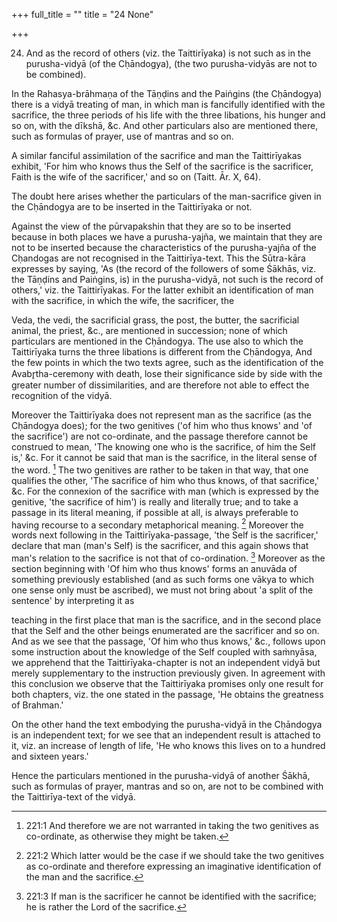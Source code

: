 +++
full_title = ""
title = "24 None"

+++


24. And as the record of others (viz. the Taittirīyaka) is not such as in the purusha-vidyā (of the Cḥāndogya), (the two purusha-vidyās are not to be combined).

In the Rahasya-brāhmaṇa of the Tāṇḍins and the Paiṅgins (the Cḥāndogya) there is a vidyā treating of man, in which man is fancifully identified with the sacrifice, the three periods of his life with the three libations, his hunger and so on, with the dīkshā, &c. And other particulars also are mentioned there, such as formulas of prayer, use of mantras and so on.

A similar fanciful assimilation of the sacrifice and man the Taittirīyakas exhibit, 'For him who knows thus the Self of the sacrifice is the sacrificer, Faith is the wife of the sacrificer,' and so on (Taitt. Ār. X, 64).

The doubt here arises whether the particulars of the man-sacrifice given in the Cḥāndogya are to be inserted in the Taittirīyaka or not.

Against the view of the pūrvapakshin that they are so to be inserted because in both places we have a purusha-yajña, we maintain that they are not to be inserted because the characteristics of the purusha-yajña of the Cḥandogas are not recognised in the Taittirīya-text. This the Sūtra-kāra expresses by saying, 'As (the record of the followers of some Śākhās, viz. the Tāṇḍins and Paiṅgins, is) in the purusha-vidyā, not such is the record of others,' viz. the Taittirīyakas. For the latter exhibit an identification of man with the sacrifice, in which the wife, the sacrificer, the

 Veda, the vedi, the sacrificial grass, the post, the butter, the sacrificial animal, the priest, &c., are mentioned in succession; none of which particulars are mentioned in the Cḥāndogya. The use also to which the Taittirīyaka turns the three libations is different from the Cḥāndogya, And the few points in which the two texts agree, such as the identification of the Avabr̥tha-ceremony with death, lose their significance side by side with the greater number of dissimilarities, and are therefore not able to effect the recognition of the vidyā.

Moreover the Taittirīyaka does not represent man as the sacrifice (as the Cḥāndogya does); for the two genitives ('of him who thus knows' and 'of the sacrifice') are not co-ordinate, and the passage therefore cannot be construed to mean, 'The knowing one who is the sacrifice, of him the Self is,' &c. For it cannot be said that man is the sacrifice, in the literal sense of the word. [^fn_143] The two genitives are rather to be taken in that way, that one qualifies the other, 'The sacrifice of him who thus knows, of that sacrifice,' &c. For the connexion of the sacrifice with man (which is expressed by the genitive, 'the sacrifice of him') is really and literally true; and to take a passage in its literal meaning, if possible at all, is always preferable to having recourse to a secondary metaphorical meaning. [^fn_144] Moreover the words next following in the Taittirīyaka-passage, 'the Self is the sacrificer,' declare that man (man's Self) is the sacrificer, and this again shows that man's relation to the sacrifice is not that of co-ordination.  [^fn_145] Moreover as the section beginning with 'Of him who thus knows' forms an anuvāda of something previously established (and as such forms one vākya to which one sense only must be ascribed), we must not bring about 'a split of the sentence' by interpreting it as

[^fn_143]: 221:1 And therefore we are not warranted in taking the two genitives as co-ordinate, as otherwise they might be taken.

[^fn_144]: 221:2 Which latter would be the case if we should take the two genitives as co-ordinate and therefore expressing an imaginative identification of the man and the sacrifice.

[^fn_145]: 221:3 If man is the sacrificer he cannot be identified with the sacrifice; he is rather the Lord of the sacrifice.

teaching in the first place that man is the sacrifice, and in the second place that the Self and the other beings enumerated are the sacrificer and so on. And as we see that the passage, 'Of him who thus knows,' &c., follows upon some instruction about the knowledge of the Self coupled with saṁnyāsa, we apprehend that the Taittirīyaka-chapter is not an independent vidyā but merely supplementary to the instruction previously given. In agreement with this conclusion we observe that the Taittirīyaka promises only one result for both chapters, viz. the one stated in the passage, 'He obtains the greatness of Brahman.'

On the other hand the text embodying the purusha-vidyā in the Cḥāndogya is an independent text; for we see that an independent result is attached to it, viz. an increase of length of life, 'He who knows this lives on to a hundred and sixteen years.'

Hence the particulars mentioned in the purusha-vidyā of another Śākhā, such as formulas of prayer, mantras and so on, are not to be combined with the Taittirīya-text of the vidyā.

